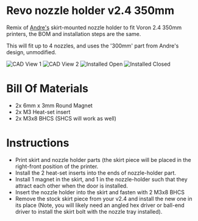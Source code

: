 # Revo nozzle holder v2.4 350mm
Remix of [Andre's](https://github.com/VoronDesign/VoronUsers/tree/master/printer_mods/Andre/Revo_Nozzle_Skirt_Trident) skirt-mounted nozzle holder to fit Voron 2.4 350mm printers, the BOM and installation steps are the same.

This will fit up to 4 nozzles, and uses the '300mm' part from Andre's design, unmodified.

![CAD View 1](/Images/Revo%20Nozzle%20Holder%20-%20v2%20350%20v3.png)
![CAD View 2](/Images/Revo%20Nozzle%20Holder%20-%20v2%20350%20v4.png)
![Installed Open](/Images/IMG_0557.jpg)
![Installed Closed](/Images/IMG_0558.jpg)

# Bill Of Materials

- 2x 6mm x 3mm Round Magnet
- 2x M3 Heat-set insert
- 2x M3x8 BHCS (SHCS will work as well)


# Instructions

- Print skirt and nozzle holder parts (the skirt piece will be placed in the right-front position of the printer.
- Install the 2 heat-set inserts into the ends of nozzle-holder part.
- Install 1 magnet in the skirt, and 1 in the nozzle-holder such that they attract each other when the door is installed.
- Insert the nozzle holder into the skirt and fasten with 2 M3x8 BHCS
- Remove the stock skirt piece from your v2.4 and install the new one in its place (Note, you will likely need an angled hex driver or ball-end driver to install the skirt bolt with the nozzle tray installed).
